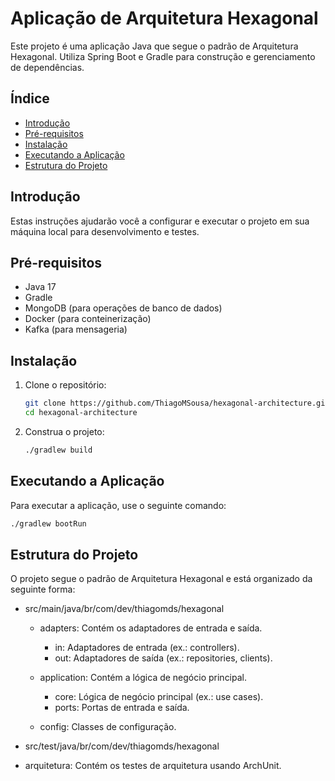 # Aplicação de Arquitetura Hexagonal

Este projeto é uma aplicação Java que segue o padrão de Arquitetura Hexagonal. Utiliza Spring Boot e Gradle para construção e gerenciamento de dependências.

## Índice

- [Introdução](#introdução)
- [Pré-requisitos](#pré-requisitos)
- [Instalação](#instalação)
- [Executando a Aplicação](#executando-a-aplicação)
- [Estrutura do Projeto](#estrutura-do-projeto)

## Introdução

Estas instruções ajudarão você a configurar e executar o projeto em sua máquina local para desenvolvimento e testes.

## Pré-requisitos

- Java 17
- Gradle
- MongoDB (para operações de banco de dados)
- Docker (para conteinerização)
- Kafka (para mensageria)

## Instalação

1. Clone o repositório:
    ```sh
    git clone https://github.com/ThiagoMSousa/hexagonal-architecture.git
    cd hexagonal-architecture
    ```

2. Construa o projeto:
    ```sh
    ./gradlew build
    ```

## Executando a Aplicação

Para executar a aplicação, use o seguinte comando:
```sh
./gradlew bootRun
```

## Estrutura do Projeto

O projeto segue o padrão de Arquitetura Hexagonal e está organizado da seguinte forma:


* src/main/java/br/com/dev/thiagomds/hexagonal

  * adapters: Contém os adaptadores de entrada e saída.
    * in: Adaptadores de entrada (ex.: controllers).
    * out: Adaptadores de saída (ex.: repositories, clients).
    
  * application: Contém a lógica de negócio principal.
    * core: Lógica de negócio principal (ex.: use cases).
    * ports: Portas de entrada e saída.
    
  * config: Classes de configuração.
  
* src/test/java/br/com/dev/thiagomds/hexagonal

* arquitetura: Contém os testes de arquitetura usando ArchUnit.
